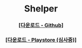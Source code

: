 <!-- ![image](https://user-images.githubusercontent.com/40740128/152137653-29759d44-a9be-41af-b75a-2adefa7f0b17.png) -->


<h1 align="center">Shelper</h1>
<h3 align="center"><a href="https://github.com/gdsckoreahackathon2022/01_Helper/releases/download/1.0.1/app-release.apk">[다운로드 - Github]</a></h3>
<h3 align="center"><a href="">[다운로드 - Playstore (심사중)]</a></h3>
